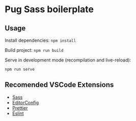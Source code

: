 # Pug Sass boilerplate

## Usage

Install dependencies:
`npm install`

Build project:
`npm run build`

Serve in development mode (recompilation and live-reload):

`npm run serve`

## Recomended VSCode Extensions

- [Sass](https://marketplace.visualstudio.com/items?itemName=Syler.sass-indented)
- [EditorConfig](https://marketplace.visualstudio.com/items?itemName=EditorConfig.EditorConfig)
- [Prettier](https://marketplace.visualstudio.com/items?itemName=esbenp.prettier-vscode)
- [Eslint](https://marketplace.visualstudio.com/items?itemName=dbaeumer.vscode-eslint)
